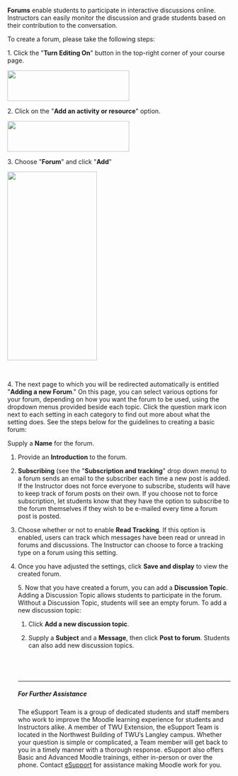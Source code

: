 <p><b>Forums</b> enable students to participate in interactive discussions online. <span class="fluff">Instructors can easily monitor the discussion and grade students based on their contribution to the conversation.</span></p>

<p>To create a forum, please take the following steps:</p>

<p>1. Click the &quot;<strong>Turn Editing On</strong>&quot; button in the top-right corner of your course page.</p>

<p><img alt="" src="https://trinitywestern.teamdynamix.com/TDPortal/Images/Viewer?fileName=c79c4686-38c6-408b-99d6-07b5b1d12598.gif" style="width: 275px; height: 69px;" /></p>

<p>2. Click on the &quot;<strong>Add an activity or resource</strong>&quot; option.</p>

<p><img alt="" src="https://trinitywestern.teamdynamix.com/TDPortal/Images/Viewer?fileName=224bb83b-526d-4be7-aee6-eca18f65efb1.gif" style="width: 275px; height: 69px;" /></p>

<p>3. Choose &quot;<strong>Forum</strong>&quot; and click &quot;<strong>Add</strong>&quot;</p>

<p><img alt="" src="https://trinitywestern.teamdynamix.com/TDPortal/Images/Viewer?fileName=525243f5-1aa7-4843-ab92-d454f70eb9f3.gif" style="width: 202px; height: 425px;" /></p>

<p>&nbsp;</p>

<p>4. The next page to which you will be redirected automatically is entitled &quot;<b>Adding a new Forum</b>.&quot; On this page, you can select various options for your forum, depending on how you want the forum to be used, using the dropdown menus provided beside each topic. Click the question mark icon next to each setting in each category to find out more about what the setting does. See the steps below for the guidelines to creating a basic forum:</p>

<p>Supply a <b>Name</b> for the forum.</p>

<ol>
	<li>
	<p>Provide an <b>Introduction</b> to the forum.</p>
	</li>
	<li>
	<p><b>Subscribing</b> (see the &quot;<strong>Subscription and tracking</strong>&quot; drop down menu) to a forum sends an email to the subscriber each time a new post is added. If the Instructor does not force everyone to subscribe, students will have to keep track of forum posts on their own. If you choose not to force subscription, let students know that they have the option to subscribe to the forum themselves if they wish to be e-mailed every time a forum post is posted.</p>
	</li>
	<li>
	<p>Choose whether or not to enable <strong>Read Tracking</strong>. If this option is enabled, users can track which messages have been read or unread in forums and discussions. The Instructor can choose to force a tracking type on a forum using this setting.</p>
	</li>
	<li>
	<p>Once you have adjusted the settings, click <b>Save and display</b> to view the created forum.</p>
	</li> 
	<p>5. Now that you have created a forum, you can add a <b>Discussion Topic</b>.<span class="fluff"> Adding a Discussion Topic allows students to participate in the forum. Without a Discussion Topic, students will see an empty forum. To add a new discussion topic: </span></p>

<ol>
	<li>
	<p>Click <b>Add a new discussion topic</b>.</p>
	</li>
	<li>
	<p>Supply a <b>Subject</b> and a <b>Message</b>, then click <b>Post to forum</b>. Students can also add new discussion topics.</p>
	</li>
</ol>

<h2 style="text-align: justify">&nbsp;</h2>

---

##### For Further Assistance

The eSupport Team is a group of dedicated students and staff members who work to improve the Moodle learning experience for students and Instructors alike. A member of TWU Extension, the eSupport Team is located in the Northwest Building of TWU’s Langley campus. Whether your question is simple or complicated, a Team member will get back to you in a timely manner with a thorough response. eSupport also offers Basic and Advanced Moodle trainings, either in-person or over the phone. Contact [eSupport](https://trinitywestern.teamdynamix.com/TDClient/Requests/ServiceDet?ID=16141) for assistance making Moodle work for you.


